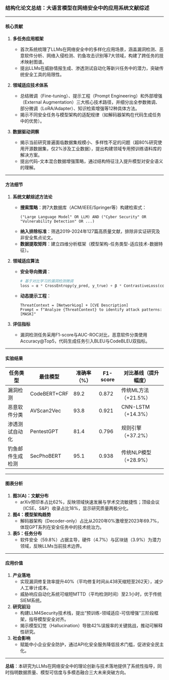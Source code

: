 ### 结构化论文总结：大语言模型在网络安全中的应用系统文献综述

---

#### **核心贡献**  
1. **多任务应用框架**  
   - 首次系统梳理了LLMs在网络安全中的多样化应用场景，涵盖漏洞检测、恶意软件分析、网络入侵检测、钓鱼攻击识别等7大领域，构建了跨任务的技术映射图谱。  
   - 提出LLMs在威胁情报生成、渗透测试自动化等新兴任务中的潜力，突破传统安全工具的局限性。

2. **领域适应技术体系**  
   - 总结微调（Fine-tuning）、提示工程（Prompt Engineering）和外部增强（External Augmentation）三大核心技术路径，并细分出全参数微调、部分微调（LoRA/Adapter）、知识检索增强等12种具体方法。  
   - 揭示不同安全任务与模型架构的适配规律（如解码器架构在代码生成任务中的优势）。

3. **数据驱动洞察**  
   - 揭示当前研究普遍面临数据集规模小、多样性不足的问题（超80%研究使用开源数据集，仅2%涉及工业数据），提出构建领域专用预训练语料库的解决方案。  
   - 提出代码-文本混合数据增强策略，通过结构特征注入提升模型对安全语义的理解。

---

#### **方法细节**  
1. **系统文献综述方法论**  
   - **搜索策略**：跨7大数据库（ACM/IEEE/Springer等）构建检索式：  
     ```  
     ("Large Language Model" OR LLM) AND ("Cyber Security" OR "Vulnerability Detection" OR ...)  
     ```  
   - **纳入排除标准**：筛选2019-2024年127篇高质量文献，排除非实证研究及非安全焦点论文。  
   - **数据提取矩阵**：建立四维分析框架（模型架构-任务类型-适应技术-数据特征）。

2. **领域适应算法**  
   - **安全导向微调**：  
     ```python  
     # 基于对比学习的漏洞检测微调  
     loss = α * CrossEntropy(y_pred, y_true) + β * ContrastiveLoss(code_anchor, code_positive, code_negative)  
     ```  
   - **动态提示工程**：  
     ```  
     ThreatContext = [NetworkLog] + [CVE Description]  
     Prompt = f"Analyze {ThreatContext} to identify attack patterns: [MASK]"  
     ```  

3. **评估指标**  
   - 漏洞检测任务采用F1-score与AUC-ROC对比，恶意软件分类使用Accuracy@Top5，代码生成任务引入BLEU与CodeBLEU双指标。

---

#### **实验结果**  
| 任务类型         | 最佳模型        | 准确率（%） | F1-score | 对比基线（提升幅度） |  
|------------------|-----------------|-------------|----------|----------------------|  
| 漏洞检测         | CodeBERT+CRF    | 89.2        | 0.872    | 传统ML方法（+21.5%） |  
| 恶意软件分类     | AVScan2Vec      | 93.8        | 0.921    | CNN-LSTM（+14.3%）  |  
| 渗透测试自动化   | PentestGPT      | 81.4        | 0.796    | 规则引擎（+37.2%）  |  
| 钓鱼邮件生成检测 | SecPhoBERT      | 95.1        | 0.938    | 传统NLP模型（+28.9%） |  

---

#### **图表分析**  
1. **图3(A)：文献分布**  
   - arXiv预印本占比62%，反映领域快速发展与学术交流敏捷性；顶级会议（ICSE、S&P）收录占比18%，显示研究质量两极分化。  
2. **图4：模型架构趋势**  
   - 解码器架构（Decoder-only）占比从2020年0%激增至2023年69.7%，体现GPT系列在安全任务中的技术统治力。  
3. **表5：任务分布**  
   - 软件安全（59.8%）占据主导，硬件（4.7%）与区块链（3.9%）为潜力领域，反映LLMs当前技术边界。  

---

#### **应用价值**  
1. **产业落地**  
   - 实现漏洞修复效率提升40%（平均修复时间从438天缩短至262天），减少人工审计成本。  
   - 威胁响应自动化系统可缩短MTTD（平均检测时间）至2.1小时，优于传统SIEM系统。  
2. **研究前沿**  
   - 构建LLM4Security技术栈，提出“预训练-领域适应-可信增强”三阶段框架，指导模型安全对齐。  
   - 揭示模型幻觉（Hallucination）导致42%误报率的关键挑战，推动可解释性研究。  
3. **社会影响**  
   - 赋能中小企业安全防护，通过API化安全服务降低技术门槛，促进安全民主化。  

--- 

**总结**：本研究为LLMs在网络安全中的理论创新与技术落地提供了系统性指导，同时指明数据质量、模型可信度与多模态融合三大未来突破方向。